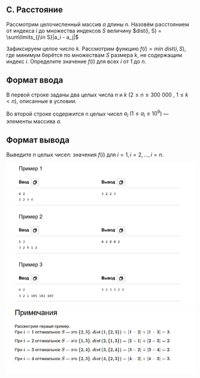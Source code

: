 ## C. Расстояние

Рассмотрим целочисленный массив $a$ длины $n$. Назовём расстоянием от индекса $i$ до множества индексов $S$ величину
$dist(i, S) = \sum\limits_{j\in S}|a_i - a_j|$

Зафиксируем целое число $k$. Рассмотрим функцию $f(i) = min\text{ }dist(i, S)$, где минимум берётся по множествам $S$ размера $k$, не содержащим индекс $i$.
Определите значение $f(i)$ для всех $i$ от $1$ до $n$.

## Формат ввода

В первой строке заданы два целых числа $n$ и $k$ $(2\leq n\leq 300\text{ }000\text{ , }1\leq k < n)$, описанные в условии.

Во второй строке содержится n целых чисел $a_i\text{ }(1\leq a_i \leq 10^9)$ — элементы массива $a$.

## Формат вывода

Выведите $n$ целых чисел: значения $f(i)$ для $i = 1, i = 2, ..., i = n$.

<img src="https://github.com/GiBBS-Matvey/Source-cpp/raw/master/Distance/Images/ex_1_dist.PNG" width="700">
<img src="https://github.com/GiBBS-Matvey/Source-cpp/raw/master/Distance/Images/ex_2_dist.PNG" width="700">
